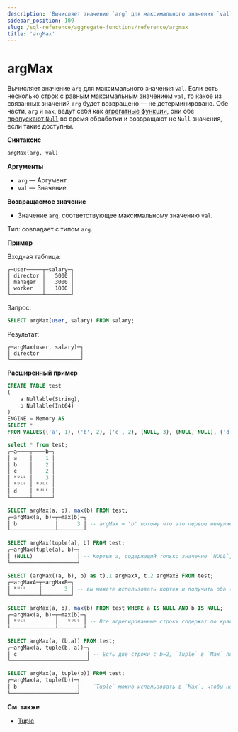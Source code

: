 ```yaml
---
description: 'Вычисляет значение `arg` для максимального значения `val`.'
sidebar_position: 109
slug: /sql-reference/aggregate-functions/reference/argmax
title: 'argMax'
---
```



# argMax

Вычисляет значение `arg` для максимального значения `val`. Если есть несколько строк с равным максимальным значением `val`, то какое из связанных значений `arg` будет возвращено — не детерминировано.
Обе части, `arg` и `max`, ведут себя как [агрегатные функции](/sql-reference/aggregate-functions/index.md), они обе [пропускают `Null`](/sql-reference/aggregate-functions/index.md#null-processing) во время обработки и возвращают не `Null` значения, если такие доступны.

**Синтаксис**

```sql
argMax(arg, val)
```

**Аргументы**

- `arg` — Аргумент.
- `val` — Значение.

**Возвращаемое значение**

- Значение `arg`, соответствующее максимальному значению `val`.

Тип: совпадает с типом `arg`.

**Пример**

Входная таблица:

```text
┌─user─────┬─salary─┐
│ director │   5000 │
│ manager  │   3000 │
│ worker   │   1000 │
└──────────┴────────┘
```

Запрос:

```sql
SELECT argMax(user, salary) FROM salary;
```

Результат:

```text
┌─argMax(user, salary)─┐
│ director             │
└──────────────────────┘
```

**Расширенный пример**

```sql
CREATE TABLE test
(
    a Nullable(String),
    b Nullable(Int64)
)
ENGINE = Memory AS
SELECT *
FROM VALUES(('a', 1), ('b', 2), ('c', 2), (NULL, 3), (NULL, NULL), ('d', NULL));

select * from test;
┌─a────┬────b─┐
│ a    │    1 │
│ b    │    2 │
│ c    │    2 │
│ ᴺᵁᴸᴸ │    3 │
│ ᴺᵁᴸᴸ │ ᴺᵁᴸᴸ │
│ d    │ ᴺᵁᴸᴸ │
└──────┴──────┘

SELECT argMax(a, b), max(b) FROM test;
┌─argMax(a, b)─┬─max(b)─┐
│ b            │      3 │ -- argMax = 'b' потому что это первое ненулиевое значение, max(b) взято из другой строки!
└──────────────┴────────┘

SELECT argMax(tuple(a), b) FROM test;
┌─argMax(tuple(a), b)─┐
│ (NULL)              │ -- Кортеж a, содержащий только значение `NULL`, не является `NULL`, поэтому агрегатные функции не пропустят эту строку из-за этого значения `NULL`
└─────────────────────┘

SELECT (argMax((a, b), b) as t).1 argMaxA, t.2 argMaxB FROM test;
┌─argMaxA─┬─argMaxB─┐
│ ᴺᵁᴸᴸ    │       3 │ -- вы можете использовать кортеж и получить оба (все - tuple(*)) столбца для соответствующего max(b)
└─────────┴─────────┘

SELECT argMax(a, b), max(b) FROM test WHERE a IS NULL AND b IS NULL;
┌─argMax(a, b)─┬─max(b)─┐
│ ᴺᵁᴸᴸ         │   ᴺᵁᴸᴸ │ -- Все агрегированные строки содержат по крайней мере одно значение `NULL` из-за фильтра, поэтому все строки пропускаются, в результате чего получится `NULL`
└──────────────┴────────┘

SELECT argMax(a, (b,a)) FROM test;
┌─argMax(a, tuple(b, a))─┐
│ c                      │ -- Есть две строки с b=2, `Tuple` в `Max` позволяет получить не первый `arg`
└────────────────────────┘

SELECT argMax(a, tuple(b)) FROM test;
┌─argMax(a, tuple(b))─┐
│ b                   │ -- `Tuple` можно использовать в `Max`, чтобы не пропускать `NULL` в `Max`
└─────────────────────┘
```

**См. также**

- [Tuple](/sql-reference/data-types/tuple.md)
